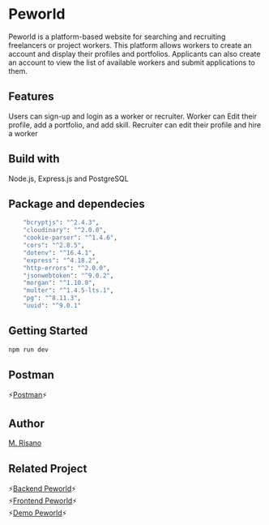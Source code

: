 # Peworld
Peworld is a platform-based website for searching and recruiting freelancers or project workers. This platform allows workers to create an account and display their profiles and portfolios. Applicants can also create an account to view the list of available workers and submit applications to them.
## Features
Users can sign-up and login as a worker or recruiter. Worker can Edit their profile, add a portfolio, and add skill. Recruiter can edit their profile and hire a worker
## Build with 
Node.js, Express.js and PostgreSQL
## Package and dependecies
```bash
    "bcryptjs": "^2.4.3",
    "cloudinary": "^2.0.0",
    "cookie-parser": "^1.4.6",
    "cors": "^2.8.5",
    "dotenv": "^16.4.1",
    "express": "^4.18.2",
    "http-errors": "^2.0.0",
    "jsonwebtoken": "^9.0.2",
    "morgan": "^1.10.0",
    "multer": "^1.4.5-lts.1",
    "pg": "^8.11.3",
    "uuid": "^9.0.1"
```
## Getting Started
```bash
npm run dev
```
## Postman
⚡[Postman](https://www.postman.com/chanrasb/workspace/my-workspace/documentation/31714738-bdee630c-d944-453b-9608-cd201337e14c)⚡
## Author
[M. Risano](https://github.com/muhammadrisano)
## Related Project
⚡[Backend Peworld](https://github.com/ChanraSB/fwm17-be-peword/)⚡<br>
⚡[Frontend Peworld](https://github.com/ChanraSB/next-HireJob)⚡ <br>
⚡[Demo Peworld](https://next-hire-job.vercel.app/)⚡
